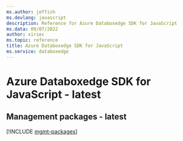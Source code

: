 ```yaml
---
ms.author: jeffish
ms.devlang: javascript
description: Reference for Azure Databoxedge SDK for JavaScript
ms.data: 09/07/2022
author: xirzec
ms.topic: reference
title: Azure Databoxedge SDK for JavaScript
ms.service: databoxedge
---
```

# Azure Databoxedge SDK for JavaScript - latest

## Management packages - latest
[!INCLUDE [mgmt-packages](databoxedge-mgmt-index.md)]